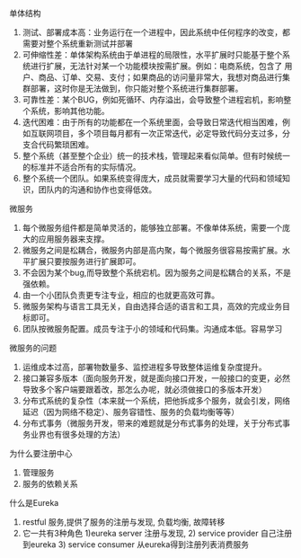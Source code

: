 单体结构
1. 测试、部署成本高：业务运行在一个进程中，因此系统中任何程序的改变，都需要对整个系统重新测试并部署
2. 可伸缩性差：单体架构系统由于单进程的局限性，水平扩展时只能基于整个系统进行扩展，无法针对某一个功能模块按需扩展。例如：电商系统，包含了 用户、商品、订单、交易、支付；如果商品的访问量非常大，我想对商品进行集群部署，这时你是无法做到，你只能对整个系统进行集群部署。
3. 可靠性差：某个BUG，例如死循环、内存溢出，会导致整个进程宕机，影响整个系统，影响其他功能。
4. 迭代困难：由于所有的功能都在一个系统里面，会导致日常迭代相当困难，例如互联网项目，多个项目每月都有一次正常迭代，必定导致代码分支过多，分支合代码繁琐困难。
5. 整个系统（甚至整个企业）统一的技术栈，管理起来看似简单。但有时候统一的标准并不适合所有的实际情况。
6. 整个系统一个团队。如果系统变得庞大，成员就需要学习大量的代码和领域知识，团队内的沟通和协作也变得低效。

微服务
1. 每个微服务组件都是简单灵活的，能够独立部署。不像单体系统，需要一个庞大的应用服务器来支撑。
2. 微服务之间是松耦合，微服务内部是高内聚，每个微服务很容易按需扩展。水平扩展只要按服务进行扩展即可。
3. 不会因为某个bug,而导致整个系统宕机。因为服务之间是松耦合的关系，不是强依赖。
4. 由一个小团队负责更专注专业，相应的也就更高效可靠。
5. 微服务架构与语言工具无关，自由选择合适的语言和工具，高效的完成业务目标即可。
6. 团队按微服务配置。成员专注于小的领域和代码集。沟通成本低。容易学习

微服务的问题
1. 运维成本过高，部署物数量多、监控进程多导致整体运维复杂度提升。
2. 接口兼容多版本（面向服务开发，就是面向接口开发，一般接口的变更，必然导致多个客户端要跟着改，那怎么办呢，就必须做接口的多版本开发）
3. 分布式系统的复杂性（本来就一个系统，把他拆成多个服务，就会引发，网络延迟（因为网络不稳定）、服务容错性、服务的负载均衡等等）	
4. 分布式事务（微服务开发，带来的难题就是分布式事务的处理，关于分布式事务业界也有很多处理的方法）

为什么要注册中心
1. 管理服务
2. 服务的依赖关系

什么是Eureka
1. restful 服务,提供了服务的注册与发现, 负载均衡, 故障转移
2. 它一共有3种角色 1)eureka server 注册与发现, 2) service provider 自己注册到eureka 3) service consumer 从eureka得到注册列表消费服务

























